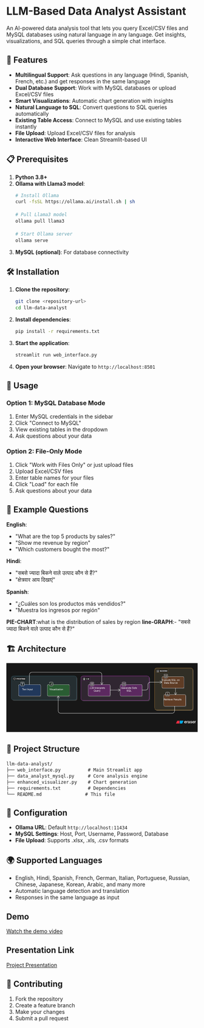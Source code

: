 # LLM-Based Data Analyst Assistant

An AI-powered data analysis tool that lets you query Excel/CSV files and MySQL databases using natural language in any language. Get insights, visualizations, and SQL queries through a simple chat interface.

## 🚀 Features

- **Multilingual Support**: Ask questions in any language (Hindi, Spanish, French, etc.) and get responses in the same language
- **Dual Database Support**: Work with MySQL databases or upload Excel/CSV files
- **Smart Visualizations**: Automatic chart generation with insights
- **Natural Language to SQL**: Convert questions to SQL queries automatically
- **Existing Table Access**: Connect to MySQL and use existing tables instantly
- **File Upload**: Upload Excel/CSV files for analysis
- **Interactive Web Interface**: Clean Streamlit-based UI

## 📋 Prerequisites

1. **Python 3.8+**
2. **Ollama with Llama3 model**:
   ```bash
   # Install Ollama
   curl -fsSL https://ollama.ai/install.sh | sh
   
   # Pull Llama3 model
   ollama pull llama3
   
   # Start Ollama server
   ollama serve
   ```
3. **MySQL (optional)**: For database connectivity

## 🛠️ Installation

1. **Clone the repository**:
   ```bash
   git clone <repository-url>
   cd llm-data-analyst
   ```

2. **Install dependencies**:
   ```bash
   pip install -r requirements.txt
   ```

3. **Start the application**:
   ```bash
   streamlit run web_interface.py
   ```

4. **Open your browser**: Navigate to `http://localhost:8501`

## 🎯 Usage

### Option 1: MySQL Database Mode
1. Enter MySQL credentials in the sidebar
2. Click "Connect to MySQL"
3. View existing tables in the dropdown
4. Ask questions about your data

### Option 2: File-Only Mode
1. Click "Work with Files Only" or just upload files
2. Upload Excel/CSV files
3. Enter table names for your files
4. Click "Load" for each file
5. Ask questions about your data

## 💬 Example Questions

**English**:
- "What are the top 5 products by sales?"
- "Show me revenue by region"
- "Which customers bought the most?"

**Hindi**:
- "सबसे ज्यादा बिकने वाले उत्पाद कौन से हैं?"
- "क्षेत्रवार आय दिखाएं"

**Spanish**:
- "¿Cuáles son los productos más vendidos?"
- "Muestra los ingresos por región"

**PIE-CHART**:what is the distribution of sales by region
**line-GRAPH**:- "सबसे ज्यादा बिकने वाले उत्पाद कौन से हैं?"


## 🏗️ Architecture
![project_architecture](./assets/project_architecture.png)

## 📁 Project Structure

```
llm-data-analyst/
├── web_interface.py          # Main Streamlit app
├── data_analyst_mysql.py     # Core analysis engine
├── enhanced_visualizer.py    # Chart generation
├── requirements.txt          # Dependencies
└── README.md                # This file
```

## 🔧 Configuration

- **Ollama URL**: Default `http://localhost:11434`
- **MySQL Settings**: Host, Port, Username, Password, Database
- **File Upload**: Supports .xlsx, .xls, .csv formats

## 🌍 Supported Languages

- English, Hindi, Spanish, French, German, Italian, Portuguese, Russian, Chinese, Japanese, Korean, Arabic, and many more
- Automatic language detection and translation
- Responses in the same language as input

## Demo
[Watch the demo video](assets/DRAKO_VIDEO.mp4)


## Presentation Link
[Project Presentation](https://docs.google.com/presentation/d/1cMD-XJwSxvThHUMHSbJxzkLTeGa6Fmhk/edit?usp=sharing&ouid=108710103930304955505&rtpof=true&sd=true)


## 🤝 Contributing

1. Fork the repository
2. Create a feature branch
3. Make your changes
4. Submit a pull request
